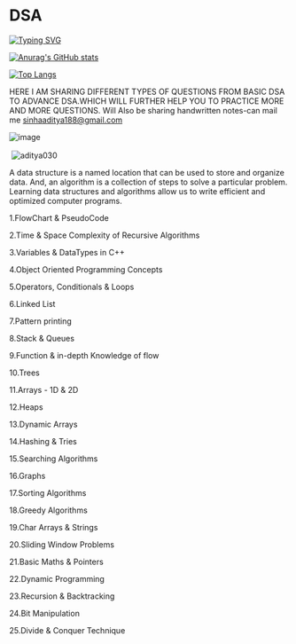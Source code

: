 # DSA
[![Typing SVG](https://readme-typing-svg.demolab.com/?lines=Hello+,+Nice+To+Meet+You+Here)](https://git.io/typing-svg)


[![Anurag's GitHub stats](https://github-readme-stats.vercel.app/api?username=aditya030)](https://github.com/anuraghazra/github-readme-stats)


[![Top Langs](https://github-readme-stats.vercel.app/api/top-langs/?username=aditya030)](https://github.com/anuraghazra/github-readme-stats)

HERE I AM SHARING DIFFERENT TYPES OF QUESTIONS FROM BASIC DSA TO ADVANCE DSA.WHICH WILL FURTHER HELP YOU TO PRACTICE MORE AND MORE QUESTIONS.
 Will Also be sharing handwritten notes-can mail me sinhaaditya188@gmail.com

![image](https://user-images.githubusercontent.com/61179961/218269065-66f442f5-ec78-4ec5-b5b3-acaab2b4fe2d.png)
<p>&nbsp;<img align="center" src="https://github-readme-stats.vercel.app/api?aditya030&show_icons=true&locale=en" alt="aditya030" /></p>


A data structure is a named location that can be used to store and organize data. And, an algorithm is a collection of steps to solve a particular problem. Learning data structures and algorithms allow us to write efficient and optimized computer programs.

1.FlowChart & PseudoCode

2.Time & Space Complexity of Recursive Algorithms

3.Variables & DataTypes in C++

4.Object Oriented Programming Concepts

5.Operators, Conditionals & Loops

6.Linked List

7.Pattern printing

8.Stack & Queues

9.Function & in-depth Knowledge of flow

10.Trees

11.Arrays - 1D & 2D

12.Heaps

13.Dynamic Arrays

14.Hashing & Tries

15.Searching Algorithms

16.Graphs

17.Sorting Algorithms

18.Greedy Algorithms

19.Char Arrays & Strings

20.Sliding Window Problems

21.Basic Maths & Pointers

22.Dynamic Programming

23.Recursion & Backtracking

24.Bit Manipulation

25.Divide & Conquer Technique







